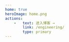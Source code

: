 ```yaml
---
home: true
heroImage: home.png
actions:
    -   text: 进入博客 →
        link: /engineering/
        type: primary
---
```

